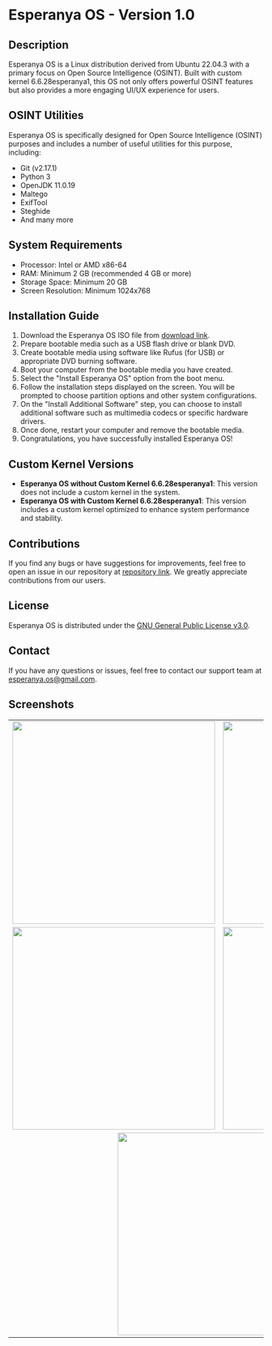 # Esperanya OS - Version 1.0

## Description
Esperanya OS is a Linux distribution derived from Ubuntu 22.04.3 with a primary focus on Open Source Intelligence (OSINT). Built with custom kernel 6.6.28esperanya1, this OS not only offers powerful OSINT features but also provides a more engaging UI/UX experience for users.

## OSINT Utilities
Esperanya OS is specifically designed for Open Source Intelligence (OSINT) purposes and includes a number of useful utilities for this purpose, including:
- Git (v2.17.1)
- Python 3
- OpenJDK 11.0.19
- Maltego
- ExifTool
- Steghide
- And many more

## System Requirements
- Processor: Intel or AMD x86-64
- RAM: Minimum 2 GB (recommended 4 GB or more)
- Storage Space: Minimum 20 GB
- Screen Resolution: Minimum 1024x768

## Installation Guide
1. Download the Esperanya OS ISO file from [download link].
2. Prepare bootable media such as a USB flash drive or blank DVD.
3. Create bootable media using software like Rufus (for USB) or appropriate DVD burning software.
4. Boot your computer from the bootable media you have created.
5. Select the "Install Esperanya OS" option from the boot menu.
6. Follow the installation steps displayed on the screen. You will be prompted to choose partition options and other system configurations.
7. On the "Install Additional Software" step, you can choose to install additional software such as multimedia codecs or specific hardware drivers.
8. Once done, restart your computer and remove the bootable media.
9. Congratulations, you have successfully installed Esperanya OS!

## Custom Kernel Versions
- **Esperanya OS without Custom Kernel 6.6.28esperanya1**: This version does not include a custom kernel in the system.
- **Esperanya OS with Custom Kernel 6.6.28esperanya1**: This version includes a custom kernel optimized to enhance system performance and stability.

## Contributions
If you find any bugs or have suggestions for improvements, feel free to open an issue in our repository at [repository link]. We greatly appreciate contributions from our users.

## License
Esperanya OS is distributed under the [GNU General Public License v3.0](LICENSE).

## Contact
If you have any questions or issues, feel free to contact our support team at esperanya.os@gmail.com.

## Screenshots
<table>
  <tr>
    <td><img src="https://github.com/dzikrimaulana87/esperanya-os/assets/45265319/9c060748-6a21-46e6-8bd9-c896bc0c97f3" width="400"></td>
    <td><img src="https://github.com/dzikrimaulana87/esperanya-os/assets/45265319/33a7b057-3c04-4807-8149-e74ffcf5b001" width="400"></td>
  </tr>
  <tr>
    <td><img src="https://github.com/dzikrimaulana87/esperanya-os/assets/45265319/76c0661c-8fea-4f48-aa2e-25bd0af4933d" width="400"></td>
    <td><img src="https://github.com/dzikrimaulana87/esperanya-os/assets/45265319/07b5944b-cf33-4108-90cc-974f44501a5a" width="400"></td>
  </tr>
  <tr>
    <td colspan="2" style="text-align:center;"><img src="https://github.com/dzikrimaulana87/esperanya-os/assets/45265319/19298a8a-d9f7-459d-9d6a-7e0f34e46f1e" width="400" style="display:block;margin:auto;"></td>
  </tr>
</table>

[download link]: https://drive.google.com/drive/folders/1ih-j6UqcdKdKYWF_D5cevy64iI6bJYus?usp=sharing
[repository link]: https://github.com/dzikrimaulana87/esperanya-os/
